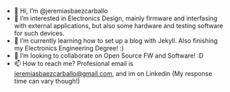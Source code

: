 - 👋 Hi, I’m @jeremiasbaezcarballo
- 👀 I’m interested in Electronics Design, mainly firmware and interfasing with external applications, but also some hardware and testing software for such devices.
- 🌱 I’m currently learning how to set up a blog with Jekyll. Also finishing my Electronics Engineering Degree! :)
- 💞️ I’m looking to collaborate on Open Source FW and Software! :D
- 📫 How to reach me? Profesional email is jeremiasbaezcarballo@gmail.com, and im on Linkedin (My response time can vary though!)

<!---
jeremiasbaezcarballo/jeremiasbaezcarballo is a ✨ special ✨ repository because its `README.md` (this file) appears on your GitHub profile.
You can click the Preview link to take a look at your changes.
--->
